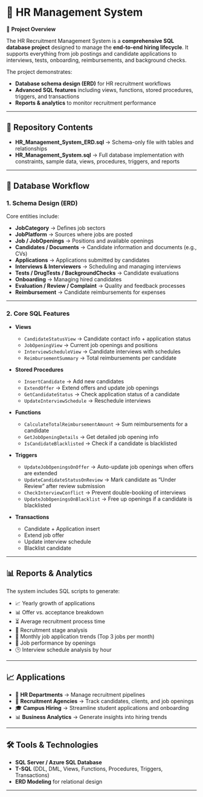 # 🏢 HR Management System

📌 **Project Overview**

The HR Recruitment Management System is a **comprehensive SQL database project** designed to manage the **end-to-end hiring lifecycle**. It supports everything from job postings and candidate applications to interviews, tests, onboarding, reimbursements, and background checks.

The project demonstrates:

* **Database schema design (ERD)** for HR recruitment workflows
* **Advanced SQL features** including views, functions, stored procedures, triggers, and transactions
* **Reports & analytics** to monitor recruitment performance

---

## 📂 Repository Contents

* **HR_Management_System_ERD.sql** → Schema-only file with tables and relationships
* **HR_Management_System.sql** → Full database implementation with constraints, sample data, views, procedures, triggers, and reports

---

## 🔄 Database Workflow

### **1. Schema Design (ERD)**

Core entities include:

* **JobCategory** → Defines job sectors
* **JobPlatform** → Sources where jobs are posted
* **Job / JobOpenings** → Positions and available openings
* **Candidates / Documents** → Candidate information and documents (e.g., CVs)
* **Applications** → Applications submitted by candidates
* **Interviews & Interviewers** → Scheduling and managing interviews
* **Tests / DrugTests / BackgroundChecks** → Candidate evaluations
* **Onboarding** → Managing hired candidates
* **Evaluation / Review / Complaint** → Quality and feedback processes
* **Reimbursement** → Candidate reimbursements for expenses

---

### **2. Core SQL Features**

* **Views**

  * `CandidateStatusView` → Candidate contact info + application status
  * `JobOpeningView` → Current job openings and positions
  * `InterviewScheduleView` → Candidate interviews with schedules
  * `ReimbursementSummary` → Total reimbursements per candidate

* **Stored Procedures**

  * `InsertCandidate` → Add new candidates
  * `ExtendOffer` → Extend offers and update job openings
  * `GetCandidateStatus` → Check application status of a candidate
  * `UpdateInterviewSchedule` → Reschedule interviews

* **Functions**

  * `CalculateTotalReimbursementAmount` → Sum reimbursements for a candidate
  * `GetJobOpeningDetails` → Get detailed job opening info
  * `IsCandidateBlacklisted` → Check if a candidate is blacklisted

* **Triggers**

  * `UpdateJobOpeningsOnOffer` → Auto-update job openings when offers are extended
  * `UpdateCandidateStatusOnReview` → Mark candidate as “Under Review” after review submission
  * `CheckInterviewConflict` → Prevent double-booking of interviews
  * `UpdateJobOpeningsOnBlacklist` → Free up openings if a candidate is blacklisted

* **Transactions**

  * Candidate + Application insert
  * Extend job offer
  * Update interview schedule
  * Blacklist candidate

---

## 📊 Reports & Analytics

The system includes SQL scripts to generate:

* 📈 Yearly growth of applications
* 📊 Offer vs. acceptance breakdown
* ⏳ Average recruitment process time
* 🔎 Recruitment stage analysis
* 📅 Monthly job application trends (Top 3 jobs per month)
* 📌 Job performance by openings
* 🕒 Interview schedule analysis by hour

---

## 📈 Applications

* 🏢 **HR Departments** → Manage recruitment pipelines
* 💼 **Recruitment Agencies** → Track candidates, clients, and job openings
* 🎓 **Campus Hiring** → Streamline student applications and onboarding
* 📊 **Business Analytics** → Generate insights into hiring trends

---

## 🛠️ Tools & Technologies

* **SQL Server / Azure SQL Database**
* **T-SQL** (DDL, DML, Views, Functions, Procedures, Triggers, Transactions)
* **ERD Modeling** for relational design

---

